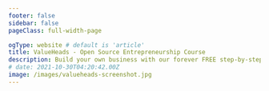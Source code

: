 ```yaml
---
footer: false
sidebar: false
pageClass: full-width-page

ogType: website # default is 'article'
title: ValueHeads - Open Source Entrepreneurship Course
description: Build your own business with our forever FREE step-by-step course! You've never seen an entrepreneurship course like this! It's your manual to finding a great business idea that WILL make you money.
# date: 2021-10-30T04:20:42.00Z
image: /images/valueheads-screenshot.jpg
---
```


<LandingHero />

<LandingBenefits />

<LandingTrust />

<LandingJumboMsg />

<LandingSuperpowers />

<Cta01 />

<LandingTeam />

<LandingLearningOutcomes />

<LandingValue />

<LandingValueJourney />

<LandingFeatures />

<Cta02 />

<Footer />
